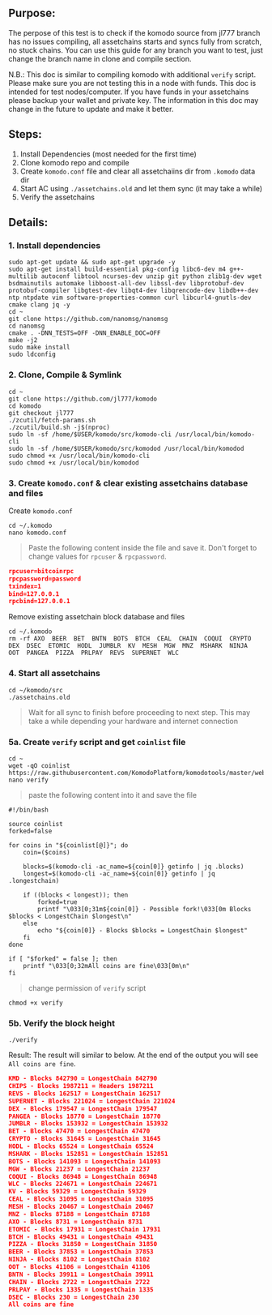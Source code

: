 ## Purpose:

The perpose of this test is to check if the komodo source from jl777 branch has no issues compiling, all assetchains starts and syncs fully from scratch, no stuck chains. You can use this guide for any branch you want to test, just change the branch name in clone and compile section.

N.B.: This doc is similar to compiling komodo with additional `verify` script. Please make sure you are not testing this in a node with funds. This doc is intended for test nodes/computer. If you have funds in your assetchains please backup your wallet and private key. The information in this doc may change in the future to update and make it better.

## Steps:

1. Install Dependencies (most needed for the first time)
2. Clone komodo repo and compile
3. Create `komodo.conf` file and clear all assetchaiins dir from `.komodo` data dir
4. Start AC using `./assetchains.old` and let them sync (it may take a while)
5. Verify the assetchains

## Details:

### 1. Install dependencies

```shell
sudo apt-get update && sudo apt-get upgrade -y
sudo apt-get install build-essential pkg-config libc6-dev m4 g++-multilib autoconf libtool ncurses-dev unzip git python zlib1g-dev wget bsdmainutils automake libboost-all-dev libssl-dev libprotobuf-dev protobuf-compiler libgtest-dev libqt4-dev libqrencode-dev libdb++-dev ntp ntpdate vim software-properties-common curl libcurl4-gnutls-dev cmake clang jq -y
cd ~
git clone https://github.com/nanomsg/nanomsg
cd nanomsg
cmake . -DNN_TESTS=OFF -DNN_ENABLE_DOC=OFF
make -j2
sudo make install
sudo ldconfig

```

### 2. Clone, Compile & Symlink

```shell
cd ~
git clone https://github.com/jl777/komodo
cd komodo
git checkout jl777
./zcutil/fetch-params.sh
./zcutil/build.sh -j$(nproc)
sudo ln -sf /home/$USER/komodo/src/komodo-cli /usr/local/bin/komodo-cli
sudo ln -sf /home/$USER/komodo/src/komodod /usr/local/bin/komodod
sudo chmod +x /usr/local/bin/komodo-cli
sudo chmod +x /usr/local/bin/komodod
```

### 3. Create `komodo.conf` & clear existing assetchains database and files

Create `komodo.conf`
```shell
cd ~/.komodo
nano komodo.conf
```
> Paste the following content inside the file and save it. Don't forget to change values for `rpcuser` & `rpcpassword`.
```JSON
rpcuser=bitcoinrpc
rpcpassword=password
txindex=1
bind=127.0.0.1
rpcbind=127.0.0.1
```

Remove existing assetchain block database and files
```shell
cd ~/.komodo
rm -rf AXO  BEER  BET  BNTN  BOTS  BTCH  CEAL  CHAIN  COQUI  CRYPTO  DEX  DSEC  ETOMIC  HODL  JUMBLR  KV  MESH  MGW  MNZ  MSHARK  NINJA  OOT  PANGEA  PIZZA  PRLPAY  REVS  SUPERNET  WLC
```

### 4. Start all assetchains

```shell
cd ~/komodo/src
./assetchains.old
```
> Wait for all sync to finish before proceeding to next step. This may take a while depending your hardware and internet connection

### 5a. Create `verify` script and get `coinlist` file

```shell
cd ~
wget -qO coinlist https://raw.githubusercontent.com/KomodoPlatform/komodotools/master/webworker01/coinlist
nano verify
```
> paste the following content into it and save the file
```shell
#!/bin/bash

source coinlist
forked=false

for coins in "${coinlist[@]}"; do
    coin=($coins)

    blocks=$(komodo-cli -ac_name=${coin[0]} getinfo | jq .blocks)
    longest=$(komodo-cli -ac_name=${coin[0]} getinfo | jq .longestchain)
    
    if ((blocks < longest)); then
        forked=true
        printf "\033[0;31m${coin[0]} - Possible fork!\033[0m Blocks $blocks < LongestChain $longest\n"
    else
        echo "${coin[0]} - Blocks $blocks = LongestChain $longest"
    fi
done

if [ "$forked" = false ]; then
    printf "\033[0;32mAll coins are fine\033[0m\n"
fi
```
> change permission of `verify` script
```
chmod +x verify
```

### 5b. Verify the block height

```shell
./verify
```

Result:
The result will similar to below. At the end of the output you will see `All coins are fine`.

```JSON
KMD - Blocks 842790 = LongestChain 842790
CHIPS - Blocks 1987211 = Headers 1987211
REVS - Blocks 162517 = LongestChain 162517
SUPERNET - Blocks 221024 = LongestChain 221024
DEX - Blocks 179547 = LongestChain 179547
PANGEA - Blocks 18770 = LongestChain 18770
JUMBLR - Blocks 153932 = LongestChain 153932
BET - Blocks 47470 = LongestChain 47470
CRYPTO - Blocks 31645 = LongestChain 31645
HODL - Blocks 65524 = LongestChain 65524
MSHARK - Blocks 152851 = LongestChain 152851
BOTS - Blocks 141093 = LongestChain 141093
MGW - Blocks 21237 = LongestChain 21237
COQUI - Blocks 86948 = LongestChain 86948
WLC - Blocks 224671 = LongestChain 224671
KV - Blocks 59329 = LongestChain 59329
CEAL - Blocks 31095 = LongestChain 31095
MESH - Blocks 20467 = LongestChain 20467
MNZ - Blocks 87188 = LongestChain 87188
AXO - Blocks 8731 = LongestChain 8731
ETOMIC - Blocks 17931 = LongestChain 17931
BTCH - Blocks 49431 = LongestChain 49431
PIZZA - Blocks 31850 = LongestChain 31850
BEER - Blocks 37853 = LongestChain 37853
NINJA - Blocks 8102 = LongestChain 8102
OOT - Blocks 41106 = LongestChain 41106
BNTN - Blocks 39911 = LongestChain 39911
CHAIN - Blocks 2722 = LongestChain 2722
PRLPAY - Blocks 1335 = LongestChain 1335
DSEC - Blocks 230 = LongestChain 230
All coins are fine
```